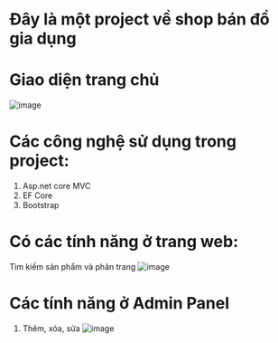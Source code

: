# Đây là một project về shop bán đồ gia dụng
# Giao diện trang chủ
![image](https://user-images.githubusercontent.com/74332711/169935254-14afbb22-f423-4bcf-9002-cba0b33903e3.png)

# Các công nghệ sử dụng trong project:
1. Asp.net core MVC
2. EF Core
3. Bootstrap
# Có các tính năng ở trang web:
Tìm kiếm sản phẩm và phân trang
![image](https://user-images.githubusercontent.com/74332711/169934653-0c424aa6-50c7-4a18-a03c-31cf7092cc22.png)


# Các tính năng ở Admin Panel
1. Thêm, xóa, sửa
![image](https://user-images.githubusercontent.com/74332711/169934898-5e4af6be-8d35-4a64-81c4-a50a4c33a172.png)

